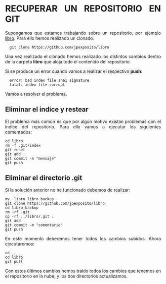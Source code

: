 <div align="justify">

# RECUPERAR UN REPOSITORIO EN GIT

  Supongamos que estamos trabajando sobre un repositorio, por ejemplo [libro](https://github.com/jpexposito/libro). Para ello hemos realizado un clonado.

  ```console
    git clone https://github.com/jpexposito/libro
  ```

  Una vez realizado el clonado hemos realizado los distintos cambios dentro de la carpeta __libro__ que aloja todo el contenido del repositorio.

  Si se produce un error cuando vamos a realizar el respectivo __push__:


  ```console
    error: bad index file sha1 signature
    fatal: index file corrupt
  ```

  Vamos a resolver el problema.

## Eliminar el indice y restear

  El problema más común es que por algún motivo existan problemas con el indice del repositorio. Para ello vamos a ejecutar los siguientes comentados:

  ```console
  cd libro
  rm -f .git/index
  git reset
  git add .
  git commit -m "mensaje"
  git push
  ```

## Eliminar el directorio .git

  Si la solución anterior no ha funcionado debemos de realizar:

  ```console
  mv  libro libro_backup
  git clone https://github.com/jpexposito/libro
  cd libro_backup
  rm -rf .git
  cp -rf ../libro/.git .
  git add .
  git commit -m "comentario"
  git push
  ```

  En este momento deberemos tener todos los cambios subidos. Ahora ejecutaremos:

  ```console
  cd ..
  cd libro
  git pull
  ```  

  Con estos últimos cambios hemos traído todos los cambios que tenemos en el repositorio en la nube, y los dos directorios actualizamos.
